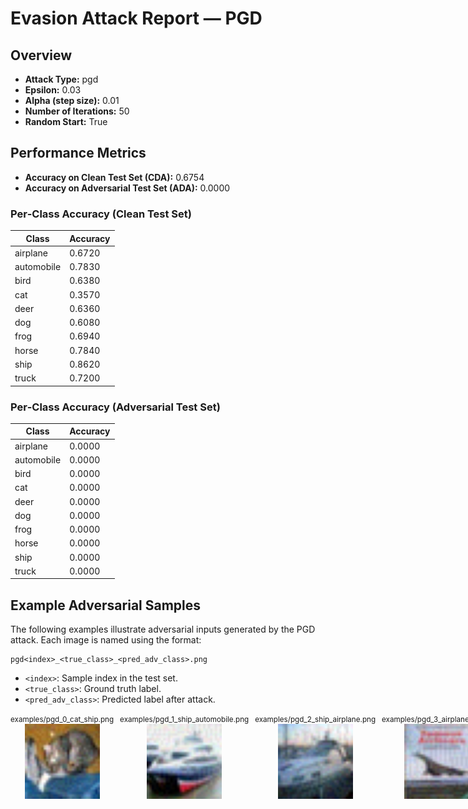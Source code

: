 # Evasion Attack Report — PGD

## Overview

- **Attack Type:** pgd
- **Epsilon:** 0.03
- **Alpha (step size):** 0.01
- **Number of Iterations:** 50
- **Random Start:** True

## Performance Metrics

- **Accuracy on Clean Test Set (CDA):** 0.6754
- **Accuracy on Adversarial Test Set (ADA):** 0.0000

### Per‑Class Accuracy (Clean Test Set)

| Class | Accuracy |
|-------|----------|
| airplane | 0.6720 |
| automobile | 0.7830 |
| bird | 0.6380 |
| cat | 0.3570 |
| deer | 0.6360 |
| dog | 0.6080 |
| frog | 0.6940 |
| horse | 0.7840 |
| ship | 0.8620 |
| truck | 0.7200 |

### Per‑Class Accuracy (Adversarial Test Set)

| Class | Accuracy |
|-------|----------|
| airplane | 0.0000 |
| automobile | 0.0000 |
| bird | 0.0000 |
| cat | 0.0000 |
| deer | 0.0000 |
| dog | 0.0000 |
| frog | 0.0000 |
| horse | 0.0000 |
| ship | 0.0000 |
| truck | 0.0000 |

## Example Adversarial Samples

The following examples illustrate adversarial inputs generated by the PGD attack. Each image is named using the format:

```
pgd<index>_<true_class>_<pred_adv_class>.png
```
- `<index>`: Sample index in the test set.
- `<true_class>`: Ground truth label.
- `<pred_adv_class>`: Predicted label after attack.

<div style="display: flex; gap: 10px;">
<div style="text-align:center;"><small>examples/pgd_0_cat_ship.png</small><br><img src="examples/pgd_0_cat_ship.png" style="width: 120px;"></div>
<div style="text-align:center;"><small>examples/pgd_1_ship_automobile.png</small><br><img src="examples/pgd_1_ship_automobile.png" style="width: 120px;"></div>
<div style="text-align:center;"><small>examples/pgd_2_ship_airplane.png</small><br><img src="examples/pgd_2_ship_airplane.png" style="width: 120px;"></div>
<div style="text-align:center;"><small>examples/pgd_3_airplane_ship.png</small><br><img src="examples/pgd_3_airplane_ship.png" style="width: 120px;"></div>
<div style="text-align:center;"><small>examples/pgd_4_frog_deer.png</small><br><img src="examples/pgd_4_frog_deer.png" style="width: 120px;"></div>
</div>